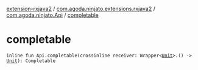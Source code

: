 [extension-rxjava2](../../index.md) / [com.agoda.ninjato.extensions.rxjava2](../index.md) / [com.agoda.ninjato.Api](index.md) / [completable](./completable.md)

# completable

`inline fun Api.completable(crossinline receiver: Wrapper<`[`Unit`](https://kotlinlang.org/api/latest/jvm/stdlib/kotlin/-unit/index.html)`>.() -> `[`Unit`](https://kotlinlang.org/api/latest/jvm/stdlib/kotlin/-unit/index.html)`): Completable`
